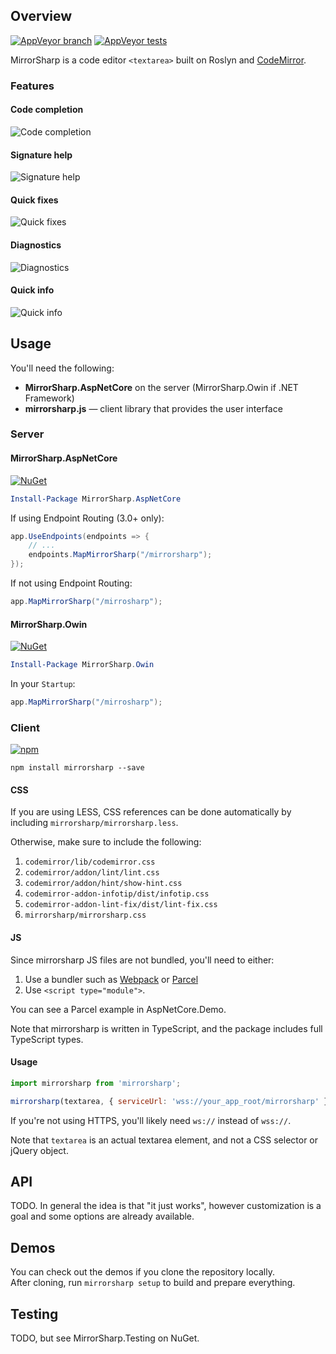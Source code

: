 ## Overview

[![AppVeyor branch](https://img.shields.io/appveyor/ci/ashmind/mirrorsharp/master.svg?style=flat-square)](https://ci.appveyor.com/project/ashmind/mirrorsharp)
[![AppVeyor tests](https://img.shields.io/appveyor/tests/ashmind/mirrorsharp.svg?style=flat-square)](https://ci.appveyor.com/project/ashmind/mirrorsharp/build/tests)

MirrorSharp is a code editor `<textarea>` built on Roslyn and [CodeMirror](https://codemirror.net/).

### Features
#### Code completion
![Code completion](📄readme/code-completion.png)

#### Signature help
![Signature help](📄readme/signature-help.png)

#### Quick fixes
![Quick fixes](📄readme/quick-fixes.png)

#### Diagnostics
![Diagnostics](📄readme/diagnostics.png)

#### Quick info
![Quick info](📄readme/infotips.png)

## Usage

You'll need the following:

- **MirrorSharp.AspNetCore** on the server (MirrorSharp.Owin if .NET Framework)
- **mirrorsharp.js** — client library that provides the user interface

### Server

#### MirrorSharp.AspNetCore
[![NuGet](https://img.shields.io/nuget/v/MirrorSharp.AspNetCore.svg?style=flat-square)](https://www.nuget.org/packages/MirrorSharp.AspNetCore)

```powershell
Install-Package MirrorSharp.AspNetCore
```

If using Endpoint Routing (3.0+ only):
```csharp
app.UseEndpoints(endpoints => {
    // ...
    endpoints.MapMirrorSharp("/mirrorsharp");
});
```

If not using Endpoint Routing:
```csharp
app.MapMirrorSharp("/mirrosharp");
```

#### MirrorSharp.Owin
[![NuGet](https://img.shields.io/nuget/v/MirrorSharp.Owin.svg?style=flat-square)](https://www.nuget.org/packages/MirrorSharp.Owin)

```powershell
Install-Package MirrorSharp.Owin
```

In your `Startup`:
```csharp
app.MapMirrorSharp("/mirrosharp");
```

### Client
[![npm](https://img.shields.io/npm/v/mirrorsharp.svg?style=flat-square)](https://www.npmjs.com/package/mirrorsharp)

```
npm install mirrorsharp --save
```

#### CSS

If you are using LESS, CSS references can be done automatically by including `mirrorsharp/mirrorsharp.less`.

Otherwise, make sure to include the following:

1. `codemirror/lib/codemirror.css`
2. `codemirror/addon/lint/lint.css`
3. `codemirror/addon/hint/show-hint.css`
4. `codemirror-addon-infotip/dist/infotip.css`
5. `codemirror-addon-lint-fix/dist/lint-fix.css`
6. `mirrorsharp/mirrorsharp.css`

#### JS

Since mirrorsharp JS files are not bundled, you'll need to either:
1. Use a bundler such as [Webpack](https://webpack.js.org) or [Parcel](https://parceljs.org/)
2. Use `<script type="module">`.

You can see a Parcel example in AspNetCore.Demo.  

Note that mirrorsharp is written in TypeScript, and the package includes full TypeScript types.

#### Usage
```javascript
import mirrorsharp from 'mirrorsharp';

mirrorsharp(textarea, { serviceUrl: 'wss://your_app_root/mirrorsharp' })
```

If you're not using HTTPS, you'll likely need `ws://` instead of `wss://`.

Note that `textarea` is an actual textarea element, and not a CSS selector or jQuery object.

## API

TODO. In general the idea is that "it just works", however customization is a goal and some options are already available.

## Demos

You can check out the demos if you clone the repository locally.  
After cloning, run `mirrorsharp setup` to build and prepare everything.

## Testing

TODO, but see MirrorSharp.Testing on NuGet.
